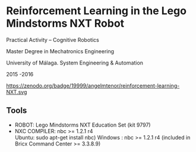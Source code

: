 # Reinforcement Learning in the Lego Mindstorms NXT Robot

Practical Activity – Cognitive Robotics 

Master Degree in Mechatronics Engineering

University of Málaga. System Engineering & Automation

2015 -2016

https://zenodo.org/badge/19999/angelmtenor/reinforcement-learning-NXT.svg


Tools
-----
- ROBOT: Lego Mindstorms NXT Education Set (kit 9797)    
- NXC COMPILER: nbc >= 1.2.1 r4  
    Ubuntu: sudo apt-get install nbc)
    Windows : nbc >= 1.2.1 r4 (included in Bricx Command Center >= 3.3.8.9) 

